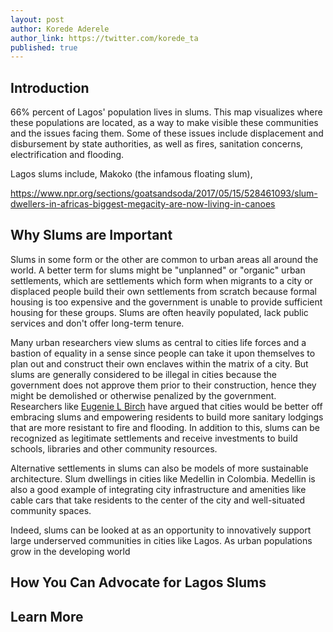 ```yaml
---
layout: post
author: Korede Aderele
author_link: https://twitter.com/korede_ta
published: true
---
```


## Introduction

66% percent of Lagos' population lives in slums. This map visualizes where these populations are located, as a way to make visible these communities and the issues facing them. Some of these issues include displacement and disbursement by state authorities, as well as fires, sanitation concerns, electrification and flooding.

Lagos slums include, Makoko (the infamous floating slum),

https://www.npr.org/sections/goatsandsoda/2017/05/15/528461093/slum-dwellers-in-africas-biggest-megacity-are-now-living-in-canoes

<div id="lagos-slums-map" class="MAP"></div>

## Why Slums are Important
Slums in some form or the other are common to urban areas all around the world. 
A better term for slums might be "unplanned" or "organic" urban settlements, which are settlements which form when migrants to a city or displaced people build their own settlements 
from scratch because formal housing is too expensive and the government is unable to provide sufficient housing for these groups. 
Slums are often heavily populated, lack public services and don't offer long-term tenure.

Many urban researchers view slums as central to cities life forces and a bastion of equality in a sense since people can take it upon themselves to plan out and construct their own enclaves within the matrix of a city. But slums are generally considered to be illegal in cities because the government does not approve them prior to their construction, hence they might be demolished or otherwise penalized by the government. Researchers like [Eugenie L Birch](https://www.design.upenn.edu/city-regional-planning/phd/people/eugenie-l-birch) have argued that cities would be better off embracing slums and empowering residents to build more sanitary lodgings that are more resistant to fire and flooding. In addition to this, slums can be recognized as legitimate settlements and receive investments to build schools, libraries and other community resources.

Alternative settlements in slums can also be models of more sustainable architecture. Slum dwellings in cities like Medellin in Colombia. Medellin is also a good example of integrating city infrastructure and amenities like cable cars that take residents to the center of the city and well-situated community spaces.

Indeed, slums can be looked at as an opportunity to innovatively support large underserved communities in cities like Lagos. As urban populations grow in the developing world

## How You Can Advocate for Lagos Slums

## Learn More


<!-- ----------------------------------------------------------------- -->

<script>
// var map = L.map('lagos-slums-map').setView([6.5244, 3.3792], 13);
// 
// L.tileLayer('https://{s}.tile.openstreetmap.org/{z}/{x}/{y}.png', {
//   attribution: '&copy; <a href="https://www.openstreetmap.org/copyright">OpenStreetMap</a> contributors'
// }).addTo(map);


/*
L.marker([51.5, -0.09]).addTo(map)
  .bindPopup('A pretty CSS3 popup.<br> Easily customizable.')
  .openPopup();
*/
</script>

<script>
  mapboxgl.accessToken = 'pk.eyJ1Ijoia29yZWRlc21hcHMiLCJhIjoiY2tkbmhpdTBiMGMwZTJ6cHlpN2ppbG5jMyJ9.d7dW9A4fq2_qz0EKv3ofqA';
  var map = new mapboxgl.Map({
    container: 'lagos-slums-map',
    center: [6, 5],
    zoom: 5,
    style: 'mapbox://styles/mapbox/streets-v11'
  });
</script>

<style>
</style>
